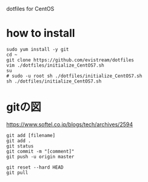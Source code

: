 dotfiles for CentOS

# how to install
```
sudo yum install -y git
cd ~
git clone https://github.com/evistream/dotfiles
vim ./dotfiles/initialize_CentOS7.sh
su
# sudo -u root sh ./dotfiles/initialize_CentOS7.sh
sh ./dotfiles/initialize_CentOS7.sh
```

# gitの図
https://www.softel.co.jp/blogs/tech/archives/2594

```
git add [filename]
git add .
git status
git commit -m "[comment]"
git push -u origin master

git reset --hard HEAD
git pull
```
